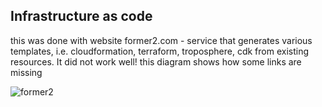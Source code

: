 ## Infrastructure as code 
this was done with website former2.com - service that generates various templates, i.e. cloudformation, terraform, troposphere, cdk from existing resources.
It did not work well!
this diagram shows how some links are missing

![former2](https://user-images.githubusercontent.com/4441068/216026457-656be846-1912-4112-80a4-740ce29f5a6b.png)
